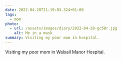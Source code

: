 ```yaml
---
date: 2022-04-28T21:19:03.324+01:00
tags:
  - mom
photo:
  - url: /assets/images/diary/2022-04-28-gc58r.jpg
    alt: Me in a mask
summary: Visiting my poor mom in hospital.
---
```

Visiting my poor mom in Walsall Manor Hospital. 

